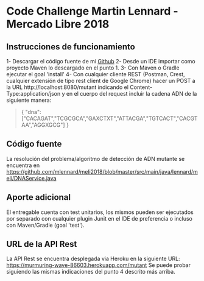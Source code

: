 # Code Challenge Martin Lennard - Mercado Libre 2018
## Instrucciones de funcionamiento
1- Descargar el código fuente de mi [Github](https://github.com/mlennard/meli2018/)
2- Desde un IDE importar como proyecto Maven lo descargado en el punto 1.
3- Con Maven o Gradle ejecutar el goal 'install'
4- Con cualquier cliente REST (Postman, Crest, cualquier extensión de tipo rest client de Google Chrome) hacer un POST a la URL http://localhost:8080/mutant indicando el Content-Type:application/json y en el cuerpo del request incluir la cadena ADN de la siguiente manera:
> { "dna":["CACAGAT","TCGCGCA","GAXCTXT","ATTACGA","TGTCACT","CACGTAA","AGGXGCG"] }

## Código fuente
La resolución del problema/algoritmo de detección de ADN mutante se encuentra en https://github.com/mlennard/meli2018/blob/master/src/main/java/lennard/meli/DNAService.java

## Aporte adicional
El entregable cuenta con test unitarios, los mismos pueden ser ejecutados por separado con cualquier plugin Junit en el IDE de preferencia o incluso con Maven/Gradle (goal 'test').

## URL de la API Rest
La API Rest se encuentra desplegada via Heroku en la siguiente URL: https://murmuring-wave-86603.herokuapp.com/mutant
Se puede probar siguiendo las mismas indicaciones del punto 4 descrito más arriba.